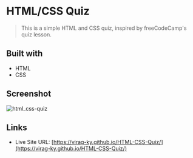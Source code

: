 # HTML/CSS Quiz

> This is a simple HTML and CSS quiz, inspired by freeCodeCamp's quiz lesson.

## Built with
* HTML
* CSS

## Screenshot
![html_css-quiz](https://user-images.githubusercontent.com/79658534/153755385-58a7f4a9-05de-49bb-ba67-92b12756d621.png)

## Links
* Live Site URL: [https://virag-ky.github.io/HTML-CSS-Quiz/](https://virag-ky.github.io/HTML-CSS-Quiz/)
